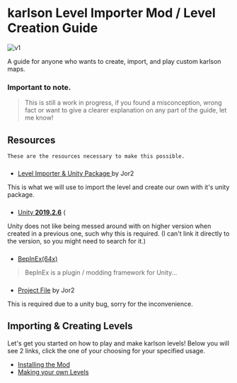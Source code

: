 # karlson Level Importer Mod / Level Creation Guide

![v1](https://github.com/whyllay/karlson-IL-Guide/blob/main/web/assets/1.gif)


 A guide for anyone who wants to create, import, and play custom karlson maps.
 
 ### Important to note.
 
 > This is still a work in progress, if you found a misconception, wrong fact or want to give a clearer explanation on any part of the guide, let me know!


## Resources

`These are the resources necessary to make this possible.`

###
###

- [Level Importer & Unity Package ](https://github.com/Jor02/KarlsonLevelImporter/releases/) by Jor2

This is what we will use to import the level and create our own with it's unity package.

###

- [Unity **2019.2.6**](https://unity3d.com/get-unity/download/archive) (

Unity does not like being messed around with on higher version when created in a previous one, such why this is required. (I can't link it directly to the version, so you might need to search for it.)

###

- [BepInEx(64x)](https://github.com/BepInEx/BepInEx/releases/tag/v5.4.21)

> BepInEx is a plugin / modding framework for Unity...

###

- [Project File](https://github.com/whyllay/karlson-IL-Guide/blob/main/files/TemplateProject.zip?raw=true) by Jor2

This is required due to a unity bug, sorry for the inconvenience.



## Importing & Creating Levels

Let's get you started on how to play and make karlson levels!
Below you will see 2 links, click the one of your choosing for your specified usage.

- [Installing the Mod](https://github.com/whyllay/karlson-IL-Guide/wiki/Setting-up-the-game)
- [Making your own Levels](https://github.com/whyllay/karlson-IL-Guide/wiki)
